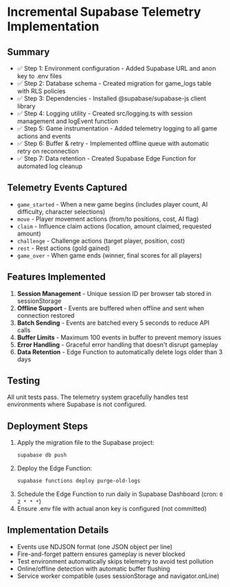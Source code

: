 # Incremental Supabase Telemetry Implementation

## Summary
- ✅ Step 1: Environment configuration - Added Supabase URL and anon key to .env files
- ✅ Step 2: Database schema - Created migration for game_logs table with RLS policies
- ✅ Step 3: Dependencies - Installed @supabase/supabase-js client library
- ✅ Step 4: Logging utility - Created src/logging.ts with session management and logEvent function
- ✅ Step 5: Game instrumentation - Added telemetry logging to all game actions and events
- ✅ Step 6: Buffer & retry - Implemented offline queue with automatic retry on reconnection
- ✅ Step 7: Data retention - Created Supabase Edge Function for automated log cleanup

## Telemetry Events Captured
- `game_started` - When a new game begins (includes player count, AI difficulty, character selections)
- `move` - Player movement actions (from/to positions, cost, AI flag)
- `claim` - Influence claim actions (location, amount claimed, requested amount)
- `challenge` - Challenge actions (target player, position, cost)
- `rest` - Rest actions (gold gained)
- `game_over` - When game ends (winner, final scores for all players)

## Features Implemented
1. **Session Management** - Unique session ID per browser tab stored in sessionStorage
2. **Offline Support** - Events are buffered when offline and sent when connection restored
3. **Batch Sending** - Events are batched every 5 seconds to reduce API calls
4. **Buffer Limits** - Maximum 100 events in buffer to prevent memory issues
5. **Error Handling** - Graceful error handling that doesn't disrupt gameplay
6. **Data Retention** - Edge Function to automatically delete logs older than 3 days

## Testing
All unit tests pass. The telemetry system gracefully handles test environments where Supabase is not configured.

## Deployment Steps
1. Apply the migration file to the Supabase project:
   ```bash
   supabase db push
   ```
2. Deploy the Edge Function:
   ```bash
   supabase functions deploy purge-old-logs
   ```
3. Schedule the Edge Function to run daily in Supabase Dashboard (cron: `0 2 * * *`)
4. Ensure .env file with actual anon key is configured (not committed)

## Implementation Details
- Events use NDJSON format (one JSON object per line)
- Fire-and-forget pattern ensures gameplay is never blocked
- Test environment automatically skips telemetry to avoid test pollution
- Online/offline detection with automatic buffer flushing
- Service worker compatible (uses sessionStorage and navigator.onLine)